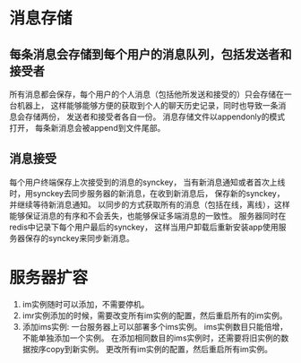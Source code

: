 # 消息存储

## 每条消息会存储到每个用户的消息队列，包括发送者和接受者
所有消息都会保存，每个用户的个人消息（包括他所发送和接受的）只会存储在一台机器上，
这样能够能够方便的获取到个人的聊天历史记录，同时也导致一条消息会存储两份，
发送者和接受者各自一份。
消息存储文件以appendonly的模式打开， 每条新消息会被append到文件尾部。


## 消息接受
每个用户终端保存上次接受到的消息的synckey， 当有新消息通知或者首次上线时，用synckey去同步服务器的新消息，在收到新消息后， 保存新的synckey， 并继续等待新消息通知。
以同步的方式获取所有的消息（包括在线，离线），这样能够保证消息的有序和不会丢失，也能够保证多端消息的一致性。
服务器同时在redis中记录下每个用户最后的synckey， 这样当用户卸载后重新安装app使用服务器保存的synckey来同步新消息。


# 服务器扩容
1. im实例随时可以添加，不需要停机。
2. imr实例添加的时候，需要改变所有im实例的配置，然后重启所有的im实例。
3. 添加ims实例:
     一台服务器上可以部署多个ims实例。
     ims实例数目只能倍增， 不能单独添加一个实例。
     在添加相同数目的ims实例时，还需要将旧实例的数据按序copy到新实例。
     更改所有im实例的配置，然后重启所有im实例。
